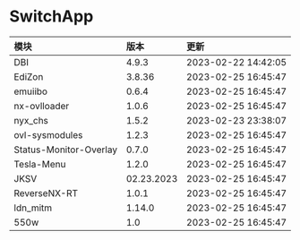 # SwitchApp

|模块|版本|更新|
|:-|:-|:-|
|DBI|4.9.3|2023-02-22 14:42:05|
|EdiZon|3.8.36|2023-02-25 16:45:47|
|emuiibo|0.6.4|2023-02-25 16:45:47|
|nx-ovlloader|1.0.6|2023-02-25 16:45:47|
|nyx_chs|1.5.2|2023-02-23 23:38:07|
|ovl-sysmodules|1.2.3|2023-02-25 16:45:47|
|Status-Monitor-Overlay|0.7.0|2023-02-25 16:45:47|
|Tesla-Menu|1.2.0|2023-02-25 16:45:47|
|JKSV|02.23.2023|2023-02-25 16:45:47|
|ReverseNX-RT|1.0.1|2023-02-25 16:45:47|
|ldn_mitm|1.14.0|2023-02-25 16:45:47|
|550w|1.0|2023-02-25 16:45:47|
